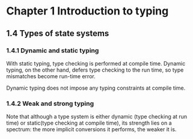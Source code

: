 # Chapter 1 Introduction to typing

## 1.4 Types of state systems

### 1.4.1 Dynamic and static typing

With static typing, type checking is performed at compile time. Dynamic typing, on the other hand, defers type checking to the run time, so type mismatches become run-time error.

Dynamic typing does not impose any typing constraints at compile time.

### 1.4.2 Weak and strong typing

Note that although a type system is either dynamic (type checking at run time) or static(type checking at compile time), its strength lies on a spectrum: the more implicit conversions it performs, the weaker it is.

